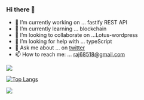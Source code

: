 ### Hi there 👋

- 🔭 I’m currently working on ... fastify REST API
- 🌱 I’m currently learning ... blockchain
- 👯 I’m looking to collaborate on ...Lotus-wordpress
- 🤔 I’m looking for help with ... typeScript
- 💬 Ask me about ... on   [twitter](https://twitter.com/panther_aditya)
- 📫 How to reach me: ...  raj68518@gmail.com


<!--
**raj68518/raj68518** is a ✨ _special_ ✨ repository because its `README.md` (this file) appears on your GitHub profile.

Here are some ideas to get you started:
- 😄 Pronouns: ...
- ⚡ Fun fact: ...
-->

<img src="https://github-readme-stats.vercel.app/api?username=Adityapanther&&show_icons=true&title_color=151515&icon_color=bb2acf&text_color=000000&bg_color=ffffff">

[![Top Langs](https://github-readme-stats.vercel.app/api/top-langs/?username=adityapanther&layout=compact)](https://github.com/anuraghazra/github-readme-stats)


<img src="https://encrypted-tbn0.gstatic.com/images?q=tbn:ANd9GcTKkPtvEpXocICqosr5XbhsP5TBmONFzB1kyA&usqp=CAU">

